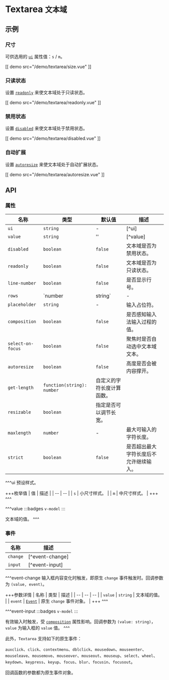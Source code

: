 # Textarea <small>文本域</small>

## 示例

### 尺寸

可供选用的 [`ui`](#props-ui) 属性值：`s` / `m`。

[[ demo src="/demo/textarea/size.vue" ]]

### 只读状态

设置 [`readonly`](#props-readonly) 来使文本域处于只读状态。

[[ demo src="/demo/textarea/readonly.vue" ]]

### 禁用状态

设置 [`disabled`](#props-disabled) 来使文本域处于禁用状态。

[[ demo src="/demo/textarea/disabled.vue" ]]

### 自动扩展

设置 [`autoresize`](#props-autoresize) 来使文本域处于自动扩展状态。

[[ demo src="/demo/textarea/autoresize.vue" ]]

## API

### 属性

| 名称 | 类型 | 默认值 | 描述 |
| -- | -- | -- | -- |
| ``ui`` | `string` | - | [^ui] |
| ``value`` | `string` | '' | [^value] |
| ``disabled`` | `boolean` | `false` | 文本域是否为禁用状态。 |
| ``readonly`` | `boolean` | `false` | 文本域是否为只读状态。 |
| ``line-number`` | `boolean` | `false` | 是否显示行号。 |
| ``rows`` | `number | string` | - | 默认情况下文本域可视行数。 |
| ``placeholder`` | `string` | - | 输入占位符。 |
| ``composition`` | `boolean` | `false` | 是否感知输入法输入过程的值。 |
| ``select-on-focus`` | `boolean` | `false` | 聚焦时是否自动选中文本域文本。 |
| ``autoresize`` | `boolean` | `false` | 高度是否会被内容撑开。 |
| ``get-length`` | `function(string): number` | 自定义的字符长度计算函数。 |
| ``resizable`` | `boolean` | 指定是否可以调节长宽。 |
| ``maxlength`` | `number` | - | 最大可输入的字符长度。 |
| ``strict`` | `boolean` | `false` | 是否超出最大字符长度后不允许继续输入。 |

^^^ui
预设样式。

+++枚举值
| 值 | 描述 |
| -- | -- |
| `s` | 小尺寸样式。 |
| `m` | 中尺寸样式。 |
+++
^^^

^^^value
:::badges
`v-model`
:::

文本域的值。
^^^

### 事件

| 名称 | 描述 |
| -- | -- |
| ``change`` | [^event-change] |
| ``input`` | [^event-input] |

^^^event-change
输入框内容变化时触发，即原生 `change` 事件触发时。回调参数为 `(value, event)`。

+++参数详情
| 名称 | 类型 | 描述 |
| -- | -- | -- |
| `value` | `string` | 文本域的值。 |
| `event` | [`Event`](https://developer.mozilla.org/zh-CN/docs/Web/Events/change) | 原生 `change` 事件对象。 |
+++
^^^

^^^event-input
:::badges
`v-model`
:::

有效输入时触发，受 [`composition`](#props-composition) 属性影响。回调参数为 `(value: string)`，`value` 为输入框的 `value` 值。
^^^

此外，`Textarea` 支持如下的原生事件：

`auxclick`、`click`、`contextmenu`、`dblclick`、`mousedown`、`mouseenter`、`mouseleave`、`mousemove`、`mouseover`、`mouseout`、`mouseup`、`select`、`wheel`、`keydown`、`keypress`、`keyup`、`focus`、`blur`、`focusin`、`focusout`。

回调函数的参数都为原生事件对象。
